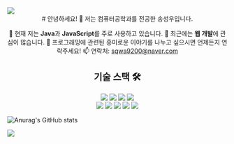 <img src="https://capsule-render.vercel.app/api?type=waving&color=BDBDC8&height=150&section=header" />
<div align="center">
  # 안녕하세요! 👋
  저는 컴퓨터공학과를 전공한 송성우입니다.

  🌱 현재 저는 **Java**과 **JavaScript**를 주로 사용하고 있습니다.
  🔭 최근에는 **웹 개발**에 관심이 많습니다.
  💬 프로그래밍에 관련된 흥미로운 이야기를 나누고 싶으시면 언제든지 연락주세요!
  📫 연락처: sqwa9200@naver.com

  ## 기술 스택 🛠

![](https://img.shields.io/badge/C-A8B9CC?style=flat-square&logo=c&logoColor=white)
![](https://img.shields.io/badge/C++-00599C?style=flat-square&logo=cplusplus&logoColor=white)
![](https://img.shields.io/badge/Java-007396?style=flat-square&logo=java&logoColor=white)
![](https://img.shields.io/badge/JavaScript-F7DF1E?style=flat-square&logo=javascript&logoColor=black)
<br>
![](https://img.shields.io/badge/Spring-6DB33F?style=flat-square&logo=spring&logoColor=white)
![](https://img.shields.io/badge/SpringBoot-6DB33F?style=flat-square&logo=spring-boot&logoColor=white)
![](https://img.shields.io/badge/React-61DAFB?style=flat-square&logo=react&logoColor=white)
![](https://img.shields.io/badge/Next.js-000000?style=flat-square&logo=nextdotjs&logoColor=white)
![](https://img.shields.io/badge/MySQL-4479A1?style=flat-square&logo=mysql&logoColor=white)

</div>

![Anurag's GitHub stats](https://github-readme-stats.vercel.app/api?username=songsungwoo97&show_icons=true&theme=tokyonight)

<img src="https://capsule-render.vercel.app/api?type=waving&color=BDBDC8&height=150&section=footer" />
